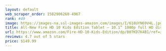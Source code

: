 ```yaml
---
layout: default 
﻿web_scraper_order: 1582906260-4967
rank: #49
image: https://images-na.ssl-images-amazon.com/images/I/618UYN69V4L.jpg
title: All-New Fire HD 10 Kids Edition Tablet – 10.1” 1080p full HD display, 32 GB, Blue Kid-Proof Case
url: https://www.amazon.com/Fire-HD-10-Kids-Edition/dp/B07KD7K4B1/ref=zg_mw_amazon-devices_49?_encoding=UTF8&psc=1&refRID=HA8PT8MYS6XM4Z96RW7T
reviews: 4.7 out of 5 stars
price: $149.99 
---
```

